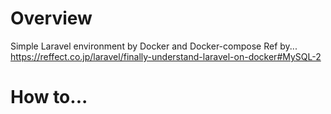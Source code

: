 # Overview
Simple Laravel environment by Docker and Docker-compose
Ref by...
https://reffect.co.jp/laravel/finally-understand-laravel-on-docker#MySQL-2

# How to...
